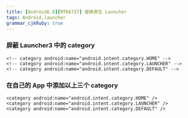 ```yaml
---
title: [Android6.0][MTK6737] 替换原生 Launcher
tags: Android,launcher
grammar_cjkRuby: true
---
```


### 屏蔽 Launcher3 中的 category
```
<!-- category android:name="android.intent.category.HOME" -->
<!-- category android:name="android.intent.category.LAUNCHER" -->
<!-- category android:name="android.intent.category.DEFAULT" -->
```

### 在自己的 App 中添加以上三个 category
```
<category android:name="android.intent.category.HOME" />
<category android:name="android.intent.category.LAUNCHER" />
<category android:name="android.intent.category.DEFAULT" />
```
